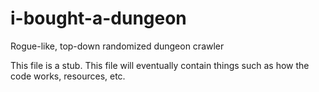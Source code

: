 i-bought-a-dungeon
==================

Rogue-like, top-down randomized dungeon crawler

This file is a stub.  This file will eventually contain things such as how the code works, resources, etc.
